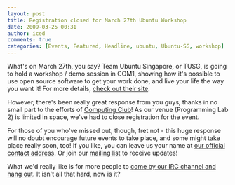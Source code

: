 ```yaml
---
layout: post
title: Registration closed for March 27th Ubuntu Workshop
date: 2009-03-25 00:31
author: iced
comments: true
categories: [Events, Featured, Headline, ubuntu, Ubuntu-SG, workshop]
---
```

What's on March 27th, you say? Team Ubuntu Singapore, or TUSG, is going to hold a workshop / demo session in COM1, showing how it's possible to use open source software to get your work done, and live your life the way you want it! For more details, <a href = "http://ubuntu.sg">check out their site</a>.

However, there's been really great response from you guys, thanks in no small part to the efforts of <a href = "http://compclub.nus.edu.sg">Computing Club</a>! As our venue (Programming Lab 2) is limited in space, we've had to close registration for the event.

For those of you who've missed out, though, fret not - this huge response will no doubt encourage future events to take place, and some might take place really soon, too! If you like, you can leave us your name at <a href = "mailto:contact@linuxnus.org">our official contact address</a>. Or join our <a href = "http://tech.groups.yahoo.com/group/linuxnus">mailing list</a> to receive updates!

What we'd really like is for more people to <a href = "http://opensource.nus.edu.sg/wiki/index.php/Connecting_to_IRC">come by our IRC channel and hang out</a>. It isn't all that hard, now is it?
